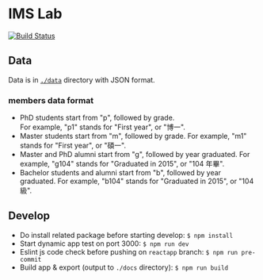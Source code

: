 # IMS Lab
[![Build Status](https://travis-ci.com/ncku-imslab/imslab.svg?branch=reactapp)](https://travis-ci.com/ncku-imslab/imslab)

## Data

Data is in [`./data`](data) directory with JSON format.

### members data format

* PhD students start from "p", followed by grade.  
  For example, "p1" stands for "First year", or "博一".
* Master students start from "m", followed by grade.
  For example, "m1" stands for "First year", or "碩一".
* Master and PhD alumni start from "g", followed by year graduated.
  For example, "g104" stands for "Graduated in 2015", or "104 年畢".
* Bachelor students and alumni start from "b", followed by year graduated.
  For example, "b104" stands for "Graduated in 2015", or "104 級".

## Develop

- Do install related package before starting develop: `$ npm install`
- Start dynamic app test on port 3000: `$ npm run dev`
- Eslint js code check before pushing on `reactapp` branch: `$ npm run pre-commit`
- Build app & export (output to `./docs` directory): `$ npm run build`
